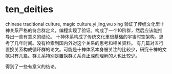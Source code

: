 # ten_deities
chinese traditional culture, magic culture,yi jing,wu xing
验证了传统文化里十神关系严格的符合群定义，编程实现了验证。构成了一个10阶群，然后应该能推导出一些有意义的结论。
十神体系构成了传统文化里很基础的宇宙时空架构。思考了几年时间。没有检索到国内外对这个关系的思考和相关资料。
有几篇对五行置换关系构成循环群的论文。可能是十神体系本身被关注的比较少，研究十神的文献只有几篇。群关系特别是置换群关系真正深刻理解的人也比较少。

得到了一些有意义的结论。

